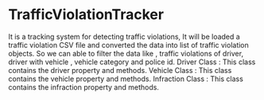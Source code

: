 # TrafficViolationTracker
 It is a tracking system for detecting traffic violations, It will be loaded a traffic violation  CSV file and  converted the data into list of traffic violation objects.  So we can able to filter the data  like , traffic violations of  driver, driver with vehicle , vehicle category and police id.
Driver Class :
    This class contains the driver property and methods.
Vehicle Class :
    This class contains the vehicle property and methods.
Infraction Class :
    This class contains the infraction property and methods.
